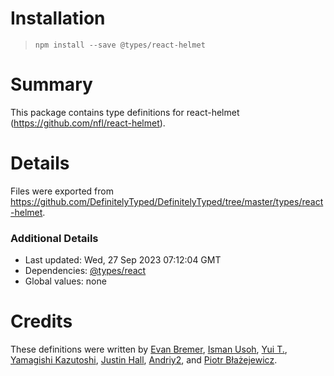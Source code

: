 # Installation
> `npm install --save @types/react-helmet`

# Summary
This package contains type definitions for react-helmet (https://github.com/nfl/react-helmet).

# Details
Files were exported from https://github.com/DefinitelyTyped/DefinitelyTyped/tree/master/types/react-helmet.

### Additional Details
 * Last updated: Wed, 27 Sep 2023 07:12:04 GMT
 * Dependencies: [@types/react](https://npmjs.com/package/@types/react)
 * Global values: none

# Credits
These definitions were written by [Evan Bremer](https://github.com/evanbb), [Isman Usoh](https://github.com/isman-usoh), [Yui T.](https://github.com/yuit), [Yamagishi Kazutoshi](https://github.com/ykzts), [Justin Hall](https://github.com/wKovacs64), [Andriy2](https://github.com/Andriy2), and [Piotr Błażejewicz](https://github.com/peterblazejewicz).
